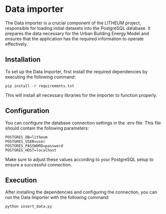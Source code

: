 # Data importer

The Data Importer is a crucial component of the LITHEUM project, responsible for loading initial datasets into the PostgreSQL database. It prepares the data necessary for the Urban Building Energy Model and ensures that the application has the required information to operate effectively.

## Installation

To set up the Data Importer, first install the required dependencies by executing the following command:

```
pip install -r requirements.txt
```
This will install all necessary libraries for the importer to function properly.

## Configuration

You can configure the database connection settings in the .env file. This file should contain the following parameters: 

```
POSTGRES_DB=litheum
POSTGRES_USER=user
POSTGRES_PASSWORD=password
POSTGRES_HOST=localhost
```

Make sure to adjust these values according to your PostgreSQL setup to ensure a successful connection.

## Execution

After installing the dependencies and configuring the connection, you can run the Data Importer with the following command:

```
python insert_data.py
```